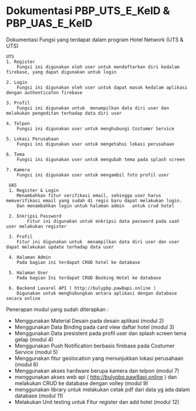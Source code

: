 # Dokumentasi PBP_UTS_E_KelD & PBP_UAS_E_KelD

Dokumentasi Fungsi yang terdapat dalam program Hotel Network (UTS & UTS)
    
    UTS
    1. Register 
        Fungsi ini digunakan oleh user untuk mendaftarkan diri kedalam firebase, yang dapat digunakan untuk login

    2. Login 
        Fungsi ini digunakan oleh user untuk dapat masuk kedalam aplikasi dengan authenticaton firebase 
  
    3. Profil 
        Fungsi ini digunakan untuk  menampilkan data diri user dan melakukan pengeditan terhadap data diri user 
    
    4. Telpon 
        Fungsi ini digunakan user untuk menghubungi Costumer Service 
    
    5. Lokasi Perusahaan  
        Fungsi ini digunakan user untuk mengetahui lokasi perusahaan 
    
    6. Tema
        Fungsi ini digunakan user untuk mengubah tema pada splash screen 
    
    7. Kamera
        Fungsi ini digunakan user untuk mengambil foto profil user 
     
     UAS
     1. Register & Login
        Menambahkan fitur verifikasi email, sehingga user harus memverifikasi email yang sudah di regis baru dapat melakukan login. 
        Dan menambahkan login untuk halaman admin   untuk crud hotel
        
     2. Enkripsi Password
            Fitur ini digunakan untuk enkripsi data password pada saat user melakukan register
            
     3. Profil
        Fitur ini digunakan untuk  menampilkan data diri user dan user dapat melakukan update terhadap data user
        
     4. Halaman Admin
        Pada bagian ini terdapat CRUD hotel ke database
     
     5. Halaman User
        Pada bagian Ini terdapat CRUD Booking Hotel ke database
        
     6. Backend Lavarel API ( http://bulypbp.paw8api.online )
        Digunakan untuk menghubungkan antara aplikasi dengan database secara online


Penerapan modul yang sudah diterapkan :
  - Menggunakan Material Desain pada desain aplikasi (modul 2) 
  - Menggunakan Data Binding pada card view daftar hotel (modul 3) 
  - Menggunakan Data presistent pada profil user dan splash screen tema gelap (modul 4) 
  - Menggunakan Push Notification berbasis firebase pada Costumer Service (modul 5) 
  - Menggunakan fitur geolocation yang menunjukkan lokasi perusahaan (modul 6)  
  - Menggunakan akses hardware  berupa kamera dan telpon (modul 7)
  - menggunakan akses web api  ( http://bulypbp.paw8api.online ) dan melakukan CRUD ke database dengan volley (modul 9)
  - menggunakan library untuk melakukan cetak pdf dari data yg ada dalam database (modul 11)
  - Melakukan Unit testing untuk Fitur register dan add hotel (modul 12)

